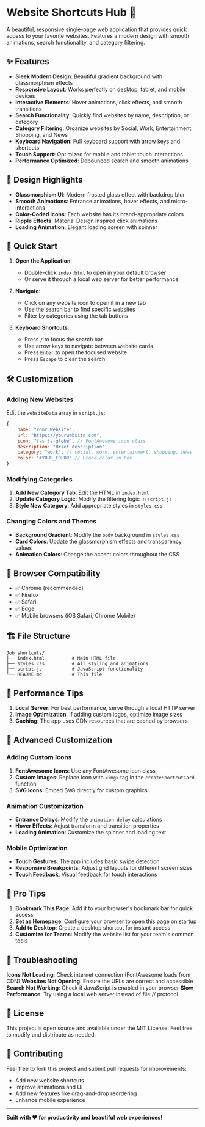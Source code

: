 # Website Shortcuts Hub 🚀

A beautiful, responsive single-page web application that provides quick access to your favorite websites. Features a modern design with smooth animations, search functionality, and category filtering.

## ✨ Features

- **Sleek Modern Design**: Beautiful gradient background with glassmorphism effects
- **Responsive Layout**: Works perfectly on desktop, tablet, and mobile devices
- **Interactive Elements**: Hover animations, click effects, and smooth transitions
- **Search Functionality**: Quickly find websites by name, description, or category
- **Category Filtering**: Organize websites by Social, Work, Entertainment, Shopping, and News
- **Keyboard Navigation**: Full keyboard support with arrow keys and shortcuts
- **Touch Support**: Optimized for mobile and tablet touch interactions
- **Performance Optimized**: Debounced search and smooth animations

## 🎨 Design Highlights

- **Glassmorphism UI**: Modern frosted glass effect with backdrop blur
- **Smooth Animations**: Entrance animations, hover effects, and micro-interactions
- **Color-Coded Icons**: Each website has its brand-appropriate colors
- **Ripple Effects**: Material Design inspired click animations
- **Loading Animation**: Elegant loading screen with spinner

## 🚀 Quick Start

1. **Open the Application**:
   - Double-click `index.html` to open in your default browser
   - Or serve it through a local web server for better performance

2. **Navigate**:
   - Click on any website icon to open it in a new tab
   - Use the search bar to find specific websites
   - Filter by categories using the tab buttons

3. **Keyboard Shortcuts**:
   - Press `/` to focus the search bar
   - Use arrow keys to navigate between website cards
   - Press `Enter` to open the focused website
   - Press `Escape` to clear the search

## 🛠️ Customization

### Adding New Websites

Edit the `websiteData` array in `script.js`:

```javascript
{
    name: "Your Website",
    url: "https://yourwebsite.com",
    icon: "fas fa-globe", // FontAwesome icon class
    description: "Brief description",
    category: "work", // social, work, entertainment, shopping, news
    color: "#YOUR_COLOR" // Brand color in hex
}
```

### Modifying Categories

1. **Add New Category Tab**: Edit the HTML in `index.html`
2. **Update Category Logic**: Modify the filtering logic in `script.js`
3. **Style New Category**: Add appropriate styles in `styles.css`

### Changing Colors and Themes

- **Background Gradient**: Modify the `body` background in `styles.css`
- **Card Colors**: Update the glassmorphism effects and transparency values
- **Animation Colors**: Change the accent colors throughout the CSS

## 📱 Browser Compatibility

- ✅ Chrome (recommended)
- ✅ Firefox
- ✅ Safari
- ✅ Edge
- ✅ Mobile browsers (iOS Safari, Chrome Mobile)

## 🏗️ File Structure

```
Job shortcuts/
├── index.html          # Main HTML file
├── styles.css          # All styling and animations
├── script.js           # JavaScript functionality
└── README.md           # This file
```

## 🎯 Performance Tips

1. **Local Server**: For best performance, serve through a local HTTP server
2. **Image Optimization**: If adding custom logos, optimize image sizes
3. **Caching**: The app uses CDN resources that are cached by browsers

## 🔧 Advanced Customization

### Adding Custom Icons

1. **FontAwesome Icons**: Use any FontAwesome icon class
2. **Custom Images**: Replace icon with `<img>` tag in the `createShortcutCard` function
3. **SVG Icons**: Embed SVG directly for custom graphics

### Animation Customization

- **Entrance Delays**: Modify the `animation-delay` calculations
- **Hover Effects**: Adjust transform and transition properties
- **Loading Animation**: Customize the spinner and loading text

### Mobile Optimization

- **Touch Gestures**: The app includes basic swipe detection
- **Responsive Breakpoints**: Adjust grid layouts for different screen sizes
- **Touch Feedback**: Visual feedback for touch interactions

## 🌟 Pro Tips

1. **Bookmark This Page**: Add it to your browser's bookmark bar for quick access
2. **Set as Homepage**: Configure your browser to open this page on startup
3. **Add to Desktop**: Create a desktop shortcut for instant access
4. **Customize for Teams**: Modify the website list for your team's common tools

## 🐛 Troubleshooting

**Icons Not Loading**: Check internet connection (FontAwesome loads from CDN)
**Websites Not Opening**: Ensure the URLs are correct and accessible
**Search Not Working**: Check if JavaScript is enabled in your browser
**Slow Performance**: Try using a local web server instead of file:// protocol

## 📄 License

This project is open source and available under the MIT License. Feel free to modify and distribute as needed.

## 🤝 Contributing

Feel free to fork this project and submit pull requests for improvements:
- Add new website shortcuts
- Improve animations and UI
- Add new features like drag-and-drop reordering
- Enhance mobile experience

---

**Built with ❤️ for productivity and beautiful web experiences!**
